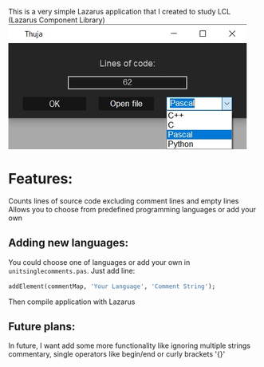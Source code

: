 This is a very simple Lazarus application that I created to study LCL (Lazarus Component Library)
![Preview](preview/preview.jpg)
# Features:
Counts lines of source code excluding comment lines and empty lines
Allows you to choose from predefined programming languages or add your own
## Adding new languages:
You could choose one of languages or add your own in `unitsinglecomments.pas`. Just add line: 
``` pascal
addElement(commentMap, 'Your Language', 'Comment String');
```
Then compile application with Lazarus
## Future plans:
In future, I want add some more functionality like ignoring multiple strings commentary, single operators like begin/end or curly brackets '{}'